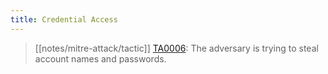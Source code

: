 ```yaml
---
title: Credential Access
---
```


> [[notes/mitre-attack/tactic]] [TA0006](https://attack.mitre.org/tactics/TA0006/): The adversary is trying to steal account names and passwords.
